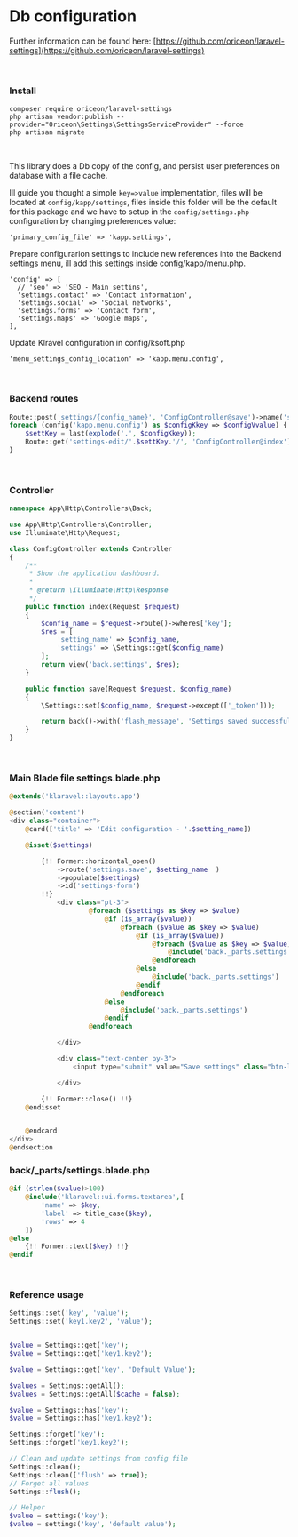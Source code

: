 # Db configuration

Further information can be found here: [https://github.com/oriceon/laravel-settings](https://github.com/oriceon/laravel-settings)

<br />

### Install

```
composer require oriceon/laravel-settings
php artisan vendor:publish --provider="Oriceon\Settings\SettingsServiceProvider" --force
php artisan migrate
```

<br />

This library does a Db copy of the config, and persist user preferences on database with a file cache.

Ill guide you thought a simple `key=>value` implementation, files will be located at `config/kapp/settings`, files inside this folder will be the default for this package and we have to setup in the `config/settings.php` configuration by changing preferences value:

```
'primary_config_file' => 'kapp.settings',
```

Prepare configurarion settings to include new references into the Backend settings menu, ill add this settings inside config/kapp/menu.php.

```
'config' => [
  // 'seo' => 'SEO - Main settins',
  'settings.contact' => 'Contact information',
  'settings.social' => 'Social networks',
  'settings.forms' => 'Contact form',
  'settings.maps' => 'Google maps',
],
```

Update Klravel configuration in config/ksoft.php

```
'menu_settings_config_location' => 'kapp.menu.config',
```

<br />

### Backend routes

```php
Route::post('settings/{config_name}', 'ConfigController@save')->name('settings.save');
foreach (config('kapp.menu.config') as $configKkey => $configVvalue) {
    $settKey = last(explode('.', $configKkey));
    Route::get('settings-edit/'.$settKey.'/', 'ConfigController@index')->name('settings.'.$settKey)->where('key',$settKey);
}
```

<br />

### Controller

```php
namespace App\Http\Controllers\Back;

use App\Http\Controllers\Controller;
use Illuminate\Http\Request;

class ConfigController extends Controller
{
    /**
     * Show the application dashboard.
     *
     * @return \Illuminate\Http\Response
     */
    public function index(Request $request)
    {
        $config_name = $request->route()->wheres['key'];
        $res = [
            'setting_name' => $config_name,
            'settings' => \Settings::get($config_name)
        ];
        return view('back.settings', $res);
    }

    public function save(Request $request, $config_name)
    {
        \Settings::set($config_name, $request->except(['_token']));

        return back()->with('flash_message', 'Settings saved successfully');
    }
}
```

<br />

### Main Blade file settings.blade.php

```php
@extends('klaravel::layouts.app')

@section('content')
<div class="container">
    @card(['title' => 'Edit configuration - '.$setting_name])

    @isset($settings)

        {!! Former::horizontal_open()
            ->route('settings.save', $setting_name  )
            ->populate($settings)
            ->id('settings-form')
        !!}
            <div class="pt-3">
                    @foreach ($settings as $key => $value)
                        @if (is_array($value))
                            @foreach ($value as $key => $value)
                                @if (is_array($value))
                                    @foreach ($value as $key => $value)
                                        @include('back._parts.settings')
                                    @endforeach
                                @else
                                    @include('back._parts.settings')
                                @endif
                            @endforeach
                        @else
                            @include('back._parts.settings')
                        @endif
                    @endforeach

            </div>

            <div class="text-center py-3">
                <input type="submit" value="Save settings" class="btn-lg btn-primary btn">

            </div>

        {!! Former::close() !!}
    @endisset


    @endcard
</div>
@endsection
```

### back/\_parts/settings.blade.php

```php
@if (strlen($value)>100)
    @include('klaravel::ui.forms.textarea',[
        'name' => $key,
        'label' => title_case($key),
        'rows' => 4
    ])
@else
    {!! Former::text($key) !!}
@endif
```

<br />

### Reference usage

```php
Settings::set('key', 'value');
Settings::set('key1.key2', 'value');


$value = Settings::get('key');
$value = Settings::get('key1.key2');

$value = Settings::get('key', 'Default Value');
```

```php
$values = Settings::getAll();
$values = Settings::getAll($cache = false);

$value = Settings::has('key');
$value = Settings::has('key1.key2');

Settings::forget('key');
Settings::forget('key1.key2');

// Clean and update settings from config file
Settings::clean();
Settings::clean(['flush' => true]);
// Forget all values
Settings::flush();

// Helper
$value = settings('key');
$value = settings('key', 'default value');
```
